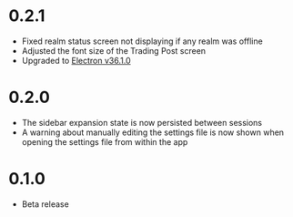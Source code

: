 # 0.2.1

- Fixed realm status screen not displaying if any realm was offline
- Adjusted the font size of the Trading Post screen
- Upgraded to [Electron v36.1.0](https://releases.electronjs.org/release/v36.1.0)

# 0.2.0

- The sidebar expansion state is now persisted between sessions
- A warning about manually editing the settings file is now shown when opening the settings file from within the app

# 0.1.0

- Beta release
